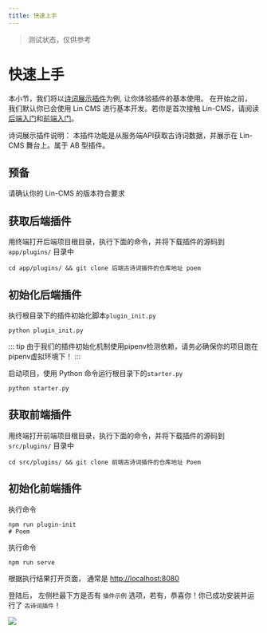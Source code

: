 ```yaml
---
title: 快速上手
---
```


> 测试状态，仅供参考

# <H2Icon /> 快速上手

本小节，我们将以[诗词展示插件](http://face.cms.7yue.pro/#/poems)为例, 让你体验插件的基本使用。
在开始之前， 我们默认你已会使用 Lin CMS 进行基本开发。若你是首次接触 Lin-CMS，请阅读[后端入门](../start/README.md)和[前端入门](../start/vue-client.md)。

诗词展示插件说明： 本插件功能是从服务端API获取古诗词数据，并展示在 Lin-CMS 舞台上。属于 AB 型插件。

## 预备

请确认你的 Lin-CMS 的版本符合要求

## 获取后端插件

用终端打开后端项目根目录，执行下面的命令，并将下载插件的源码到 `app/plugins/` 目录中
```shell
cd app/plugins/ && git clone 后端古诗词插件的仓库地址 poem
```
## 初始化后端插件
执行根目录下的插件初始化脚本`plugin_init.py`
```shell
python plugin_init.py
```

::: tip
由于我们的插件初始化机制使用pipenv检测依赖，请务必确保你的项目跑在pipenv虚拟环境下！
:::

启动项目，使用 Python 命令运行根目录下的`starter.py`
```shell
python starter.py
```

## 获取前端插件

用终端打开前端项目根目录，执行下面的命令，并将下载插件的源码到 `src/plugins/` 目录中

```shell
cd src/plugins/ && git clone 前端古诗词插件的仓库地址 Poem
```

## 初始化前端插件

执行命令

```shell
npm run plugin-init
# Poem
```

执行命令

```shell
npm run serve
```

根据执行结果打开页面， 通常是 [http://localhost:8080](http://localhost:8080)

登陆后， 左侧栏最下方是否有 `插件示例` 选项，若有，恭喜你！你已成功安装并运行了 `古诗词插件`！

<img-wrapper>
  <img src="http://imglf5.nosdn0.126.net/img/L1FxUmNhYXM3L2VBY3pTSXdzSVQraXpVZU5DRDR2N1dDclI5RStId0NqYktGbFdlN0NnbHlnPT0.png?imageView&thumbnail=1680x0&quality=96&stripmeta=0"/>
</img-wrapper>

<!-- markdownlint-disable -->
<RightMenu />
<!-- markdownlint-enable -->
